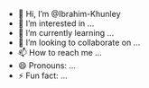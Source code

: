 - 👋 Hi, I’m @Ibrahim-Khunley
- 👀 I’m interested in ...
- 🌱 I’m currently learning ...
- 💞️ I’m looking to collaborate on ...
- 📫 How to reach me ...
- 😄 Pronouns: ...
- ⚡ Fun fact: ...

<!---
Ibrahim-Khunley/Ibrahim-Khunley is a ✨ special ✨ repository because its `README.md` (this file) appears on your GitHub profile.
You can click the Preview link to take a look at your changes.
--->
